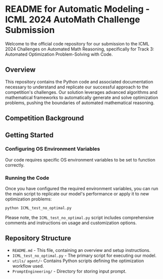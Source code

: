 # README for Automatic Modeling - ICML 2024 AutoMath Challenge Submission

Welcome to the official code repository for our submission to the ICML 2024 Challenges on Automated Math Reasoning, specifically for Track 3: Automated Optimization Problem-Solving with Code.

## Overview

This repository contains the Python code and associated documentation necessary to understand and replicate our successful approach to the competition's challenges. Our solution leverages advanced algorithms and mathematical frameworks to automatically generate and solve optimization problems, pushing the boundaries of automated mathematical reasoning.

## Competition Background

## Getting Started

### Configuring OS Environment Variables

Our code requires specific OS environment variables to be set to function correctly. 

### Running the Code

Once you have configured the required environment variables, you can run the main script to replicate our model's performance or apply it to new optimization problems:

```bash
python ICML_test_no_optimal.py
```

Please note, the `ICML_test_no_optimal.py` script includes comprehensive comments and instructions on usage and customization options.

## Repository Structure

- `README.md` - This file, containing an overview and setup instructions.
- `ICML_test_no_optimal.py` - The primary script for executing our model.
- `utils/` `agent/`- Contains Python scripts defining the optimization workflow used.
- `PromptEngineering/` - Directory for storing input prompt.


